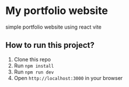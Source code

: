 # My portfolio website 
simple portfolio website using react vite 

## How to run this project?
1. Clone this repo
2. Run `npm install`
3. Run `npm run dev`
4. Open `http://localhost:3000` in your browser

